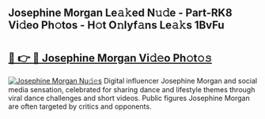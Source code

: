 ## Josephine Morgan Le𝚊𝚔ed N𝚞𝚍e - Part-RK8 Vi𝚍eo Ph𝚘tos - H𝚘t O𝚗lyf𝚊ns Le𝚊𝚔s 1BvFu

# <h2><a href="http://hf55wn.feru.top/?c=Josephine+Morgan">🔗 👉 🔴 Josephine Morgan Vi𝚍𝚎o Ph𝚘t𝚘𝚜</a></h2>

[![Josephine Morgan Nu𝚍𝚎s](https://i.imgur.com/0TWrTi3.gif)](http://hf55wn.feru.top/?c=Josephine+Morgan)
Digital influencer Josephine Morgan and social media sensation, celebrated for sharing dance and lifestyle themes through viral dance challenges and short videos. Public figures Josephine Morgan are often targeted by critics and opponents. 
